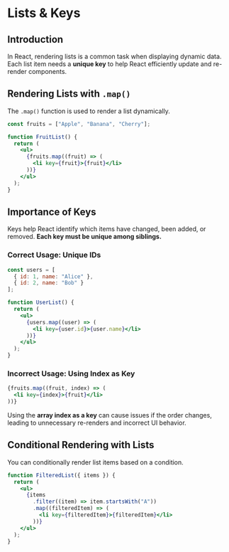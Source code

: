 # Lists & Keys

## Introduction

In React, rendering lists is a common task when displaying dynamic data. Each list item needs a **unique key** to help React efficiently update and re-render components.

## Rendering Lists with `.map()`

The `.map()` function is used to render a list dynamically.

```jsx
const fruits = ["Apple", "Banana", "Cherry"];

function FruitList() {
  return (
    <ul>
      {fruits.map((fruit) => (
        <li key={fruit}>{fruit}</li>
      ))}
    </ul>
  );
}
```

## Importance of Keys

Keys help React identify which items have changed, been added, or removed. **Each key must be unique among siblings.**

### Correct Usage: Unique IDs

```jsx
const users = [
  { id: 1, name: "Alice" },
  { id: 2, name: "Bob" }
];

function UserList() {
  return (
    <ul>
      {users.map((user) => (
        <li key={user.id}>{user.name}</li>
      ))}
    </ul>
  );
}
```

### Incorrect Usage: Using Index as Key

```jsx
{fruits.map((fruit, index) => (
  <li key={index}>{fruit}</li>
))}
```

Using the **array index as a key** can cause issues if the order changes, leading to unnecessary re-renders and incorrect UI behavior.

## Conditional Rendering with Lists

You can conditionally render list items based on a condition.

```jsx
function FilteredList({ items }) {
  return (
    <ul>
      {items
        .filter((item) => item.startsWith("A"))
        .map((filteredItem) => (
          <li key={filteredItem}>{filteredItem}</li>
        ))}
    </ul>
  );
}
```